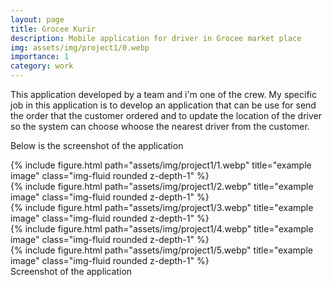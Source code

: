 ```yaml
---
layout: page
title: Grocee Kurir
description: Mobile application for driver in Grocee market place
img: assets/img/project1/0.webp
importance: 1
category: work
---
```


This application developed by a team and i'm one of the crew.  My specific job in this application is to develop an application that can be use for send the order that the customer ordered and to update the location of the driver so the system can choose whoose the nearest driver from the customer.

Below is the screenshot of the application

<div class="row">
    <div class="col-sm mt-3 mt-md-0">
        {% include figure.html path="assets/img/project1/1.webp" title="example image" class="img-fluid rounded z-depth-1" %}
    </div>
    <div class="col-sm mt-3 mt-md-0">
        {% include figure.html path="assets/img/project1/2.webp" title="example image" class="img-fluid rounded z-depth-1" %}
    </div>
    <div class="col-sm mt-3 mt-md-0">
        {% include figure.html path="assets/img/project1/3.webp" title="example image" class="img-fluid rounded z-depth-1" %}
    </div>
</div>
<div class="row">
    <div class="col-sm mt-3 mt-md-0">
        {% include figure.html path="assets/img/project1/4.webp" title="example image" class="img-fluid rounded z-depth-1" %}
    </div>
    <div class="col-sm mt-3 mt-md-0">
        {% include figure.html path="assets/img/project1/5.webp" title="example image" class="img-fluid rounded z-depth-1" %}
    </div>
</div>
<div class="caption">
    Screenshot of the application
</div>
